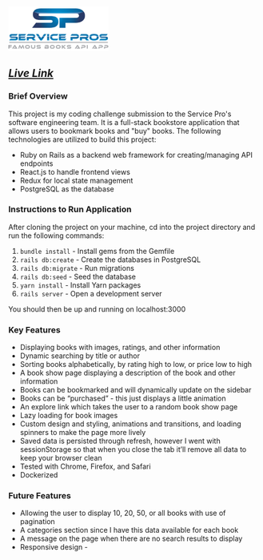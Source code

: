 <img 
  src="./app/assets/images/my_logo.png" 
  alt="SP Logo" 
  width="200" 
  target="_blank"
/>

## *[Live Link](https://serviceprosfamousbooks.herokuapp.com/ "Live Link")*

### Brief Overview

This project is my coding challenge submission to the Service Pro's software engineering team. It is a full-stack bookstore application that allows users to bookmark books and "buy" books. The following technologies are utilized to build this project:
* Ruby on Rails as a backend web framework for creating/managing API endpoints
* React.js to handle frontend views
* Redux for local state management
* PostgreSQL as the database

### Instructions to Run Application

After cloning the project on your machine, cd into the project directory and run the following commands:

1. `bundle install` - Install gems from the Gemfile
2. `rails db:create` - Create the databases in PostgreSQL
3. `rails db:migrate` - Run migrations
4. `rails db:seed` - Seed the database
5. `yarn install` - Install Yarn packages
6. `rails server` - Open a development server

You should then be up and running on localhost:3000

### Key Features

* Displaying books with images, ratings, and other information 
* Dynamic searching by title or author
* Sorting books alphabetically, by rating high to low, or price low to high
* A book show page displaying a description of the book and other information
* Books can be bookmarked and will dynamically update on the sidebar
* Books can be “purchased” - this just displays a little animation
* An explore link which takes the user to a random book show page
* Lazy loading for book images
* Custom design and styling, animations and transitions, and loading spinners to make the page more lively
* Saved data is persisted through refresh, however I went with sessionStorage so that when you close the tab it’ll remove all data to keep your browser clean
* Tested with Chrome, Firefox, and Safari
* Dockerized

### Future Features

* Allowing the user to display 10, 20, 50, or all books with use of pagination
* A categories section since I have this data available for each book
* A message on the page when there are no search results to display
* Responsive design -


